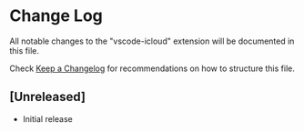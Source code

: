 # Change Log

All notable changes to the "vscode-icloud" extension will be documented in this file.

Check [Keep a Changelog](http://keepachangelog.com/) for recommendations on how to structure this file.

## [Unreleased]

- Initial release